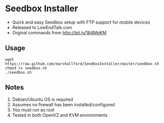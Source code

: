 # Seedbox Installer
- Quick and easy Seedbox setup with FTP support for mobile devices
- Released to LowEndTalk.com 
- Orginal commands from http://bit.ly/184MgKM
## Usage
	wget https://raw.github.com/marshallford/SeedboxInstaller/master/seedbox.sh
	chmod +x seedbox.sh
	./seedbox.sh
## Notes
1. Debian/Ubuntu OS is required
2. Assumes no firewall has been installed/configured
3. You must run as root
4. Tested in both OpenVZ and KVM environments